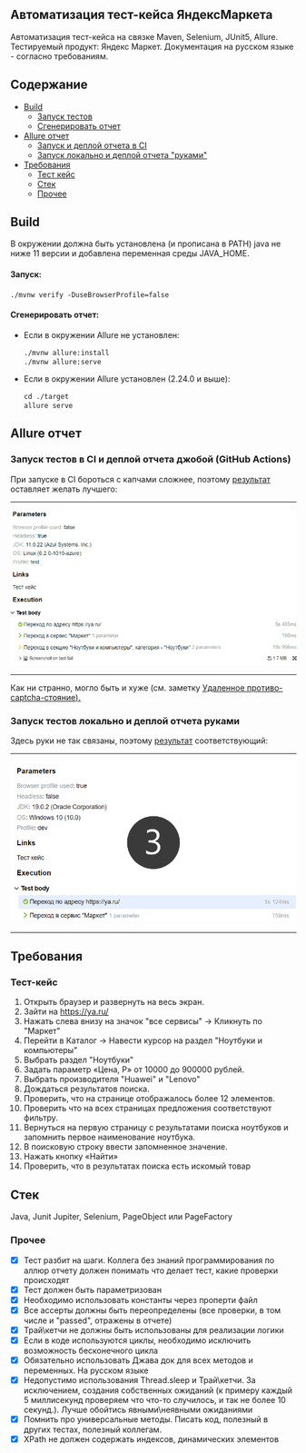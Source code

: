 ## Автоматизация тест-кейса ЯндексМаркета
Автоматизация тест-кейса на связке Maven, Selenium, JUnit5, Allure. Тестируемый продукт: Яндекс Маркет.
Документация на русском языке - согласно требованиям.
## Содержание
- [Build](#build)
    - [Запуск тестов](#запуск)
    - [Сгенерировать отчет](#сгенерировать-отчет)
- [Allure отчет](#allure-отчет)
    - [Запуск и деплой отчета в CI](#запуск-тестов-в-ci-и-деплой-отчета-джобой-github-actions)
    - [Запуск локально и деплой отчета "руками"](#запуск-тестов-локально-и-деплой-отчета-руками)
- [Требования](#требования)
    - [Тест кейс](#тест-кейс)
    - [Стек](#стек)
    - [Прочее](#прочее)

## Build
В окружении должна быть установлена (и прописана в PATH) java не ниже 11 версии
и добавлена переменная среды JAVA_HOME.
#### Запуск:

    ./mvnw verify -DuseBrowserProfile=false

#### Сгенерировать отчет:
- Если в окружении Allure не установлен:

      ./mvnw allure:install
      ./mvnw allure:serve

- Если в окружении Allure установлен (2.24.0 и выше):

      cd ./target
      allure serve

## Allure отчет

### Запуск тестов в CI и деплой отчета джобой (GitHub Actions)

При запуске в CI бороться с капчами сложнее, поэтому 
[результат](https://achitheus.github.io/SeleniumTestCaseYandexMarket/)
оставляет желать лучшего:

---
![selenium_ci_report_demo.gif](markdown-resources/selenium-ci-report.gif)

---
Как ни странно, могло быть и хуже (см. заметку 
<ins>[Удаленное противо-captcha-стояние](https://github.com/Achitheus/automationCucumber/blob/main/NOTES.md#удаленное-противо-captcha-стояние)<ins>).


### Запуск тестов локально и деплой отчета руками
Здесь руки не так связаны, поэтому <ins>[результат](https://achitheus.github.io/SeleniumTestCaseYandexMarket/local-run)</ins>
соответствующий:

---
![selenium-local-run-report-demo.gif](markdown-resources/selenium-local-run-report.gif)

---

## Требования
### Тест-кейс
1. Открыть браузер и развернуть на весь экран.
2. Зайти на https://ya.ru/
3. Нажать слева внизу на значок "все сервисы" -> Кликнуть по "Маркет"
4. Перейти в Каталог -> Навести курсор на раздел "Ноутбуки и компьютеры"
5. Выбрать раздел "Ноутбуки"
6. Задать параметр «Цена, Р» от 10000 до 900000 рублей.
7. Выбрать производителя "Huawei" и "Lenovo"
8. Дождаться результатов поиска.
9. Проверить, что на странице отображалось более 12 элементов.
10. Проверить что на всех страницах предложения соответствуют фильтру.
11. Вернуться на первую страницу с результатами поиска ноутбуков и запомнить первое наименование ноутбука.
12. В поисковую строку ввести запомненное значение.
13. Нажать кнопку «Найти»
14. Проверить, что в результатах поиска есть искомый товар
## Стек
Java, Junit Jupiter, Selenium, PageObject или PageFactory <br>

### Прочее
- [x] Тест разбит на шаги. Коллега без знаний программирования по аллюр отчету должен понимать что делает тест, какие проверки происходят
- [x] Тест должен быть параметризован
- [x] Необходимо использовать константы через проперти файл
- [x] Все ассерты должны быть переопределены (все проверки, в том числе и "passed", отражены в отчете)
- [x] Трай\кетчи не должны быть использованы для реализации логики
- [x] Если в коде используются циклы, необходимо исключить возможность бесконечного цикла
- [x] Обязательно использовать Джава док для всех методов и переменных. На русском языке
- [x] Недопустимо использования Thread.sleep и Трай\кетчи. За исключением, создания собственных ожиданий (к примеру каждый 5 миллисекунд проверяем что что-то случилось, и так не более 10 секунд.). Лучше обойтись явными\неявными ожиданиями
- [x] Помнить про универсальные методы. Писать код, полезный в других тестах, полезный коллегам.
- [x] XPath не должен содержать индексов, динамических элементов
